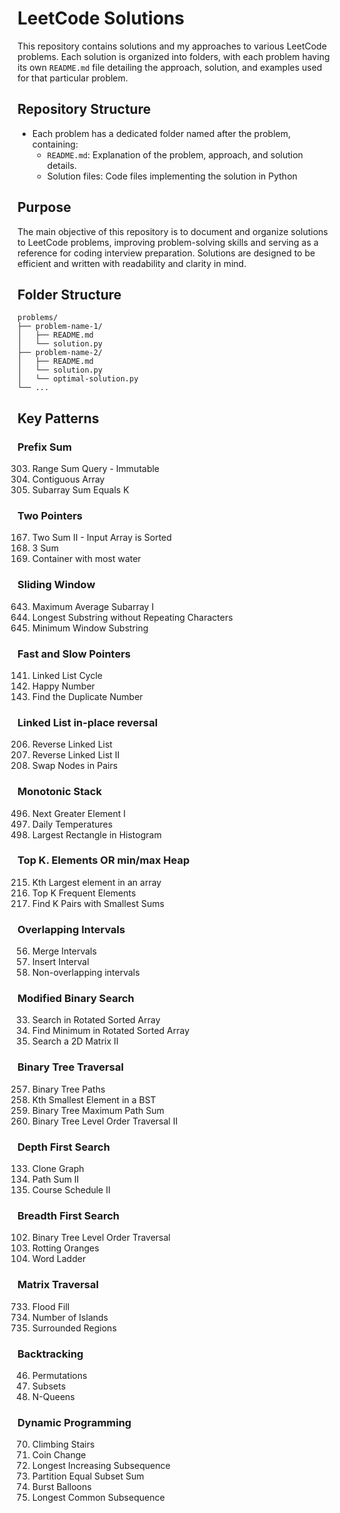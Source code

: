 # LeetCode Solutions

This repository contains solutions and my approaches to various LeetCode problems. Each solution is organized into folders, with each problem having its own `README.md` file detailing the approach, solution, and examples used for that particular problem.

## Repository Structure

- Each problem has a dedicated folder named after the problem, containing:
  - `README.md`: Explanation of the problem, approach, and solution details.
  - Solution files: Code files implementing the solution in Python

## Purpose

The main objective of this repository is to document and organize solutions to LeetCode problems, improving problem-solving skills and serving as a reference for coding interview preparation. Solutions are designed to be efficient and written with readability and clarity in mind.

## Folder Structure

```plaintext
problems/
├── problem-name-1/
│   ├── README.md
│   └── solution.py
├── problem-name-2/
│   ├── README.md
│   └── solution.py
│   └── optimal-solution.py
└── ...
```

## Key Patterns

### Prefix Sum
303. Range Sum Query - Immutable
525. Contiguous Array
560. Subarray Sum Equals K

### Two Pointers
167. Two Sum II - Input Array is Sorted
15. 3 Sum
11. Container with most water

### Sliding Window
643. Maximum Average Subarray I
3. Longest Substring without Repeating Characters
76. Minimum Window Substring

### Fast and Slow Pointers
141. Linked List Cycle
202. Happy Number
287. Find the Duplicate Number

### Linked List in-place reversal
206. Reverse Linked List
92. Reverse Linked List II
24. Swap Nodes in Pairs

### Monotonic Stack
496. Next Greater Element I
739. Daily Temperatures
84. Largest Rectangle in Histogram

### Top K. Elements OR min/max Heap
215. Kth Largest element in an array
347. Top K Frequent Elements
373. Find K Pairs with Smallest Sums

### Overlapping Intervals
56. Merge Intervals
57. Insert Interval
435. Non-overlapping intervals

### Modified Binary Search
33. Search in Rotated Sorted Array
153. Find Minimum in Rotated Sorted Array
240. Search a 2D Matrix II

### Binary Tree Traversal
257. Binary Tree Paths
230. Kth Smallest Element in a BST
124. Binary Tree Maximum Path Sum
107. Binary Tree Level Order Traversal II

### Depth First Search
133. Clone Graph
113. Path Sum II
210. Course Schedule II

### Breadth First Search
102. Binary Tree Level Order Traversal
994. Rotting Oranges
127. Word Ladder

### Matrix Traversal
733. Flood Fill
200. Number of Islands
130. Surrounded Regions

### Backtracking
46. Permutations
78. Subsets
51. N-Queens

### Dynamic Programming
70. Climbing Stairs
322. Coin Change
300. Longest Increasing Subsequence
416. Partition Equal Subset Sum
312. Burst Balloons
1143. Longest Common Subsequence